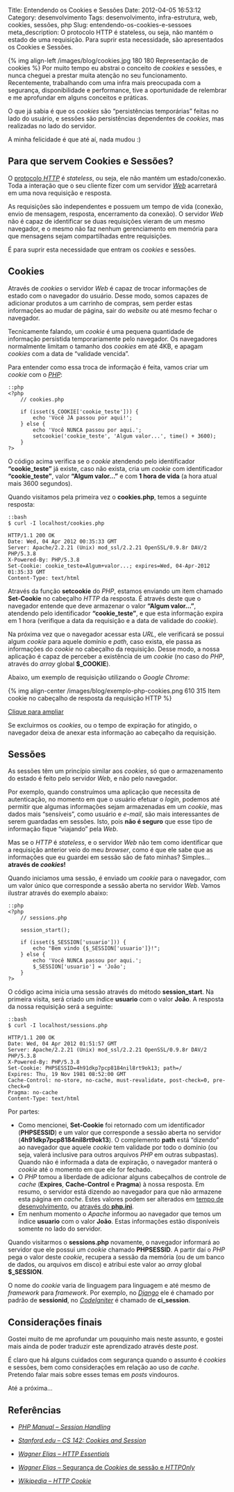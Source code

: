 Title: Entendendo os Cookies e Sessões
Date: 2012-04-05 16:53:12
Category: desenvolvimento
Tags: desenvolvimento, infra-estrutura, web, cookies, sessões, php
Slug: entendendo-os-cookies-e-sessoes
meta_description: O protocolo HTTP é stateless, ou seja, não mantém o estado de uma requisição. Para suprir esta necessidade, são apresentados os Cookies e Sessões.


{% img align-left /images/blog/cookies.jpg 180 180 Representação de cookies %}
Por muito tempo eu abstrai o conceito de
*cookies* e sessões, e nunca cheguei a prestar muita atenção no seu
funcionamento. Recentemente, trabalhando com uma infra mais preocupada
com a segurança, disponibilidade e performance, tive a oportunidade de
relembrar e me aprofundar em alguns conceitos e práticas.

O que já sabia é que os *cookies* são “persistências temporárias” feitas
no lado do usuário, e sessões são persistências dependentes de
*cookies*, mas realizadas no lado do servidor.

<!-- PELICAN_END_SUMMARY -->

A minha felicidade é que até aí, nada mudou :)


Para que servem Cookies e Sessões?
----------------------------------

O [protocolo *HTTP*][] é *stateless*, ou seja, ele não mantém um
estado/conexão. Toda a interação que o seu cliente fizer com um servidor
[*Web*][] acarretará em uma nova requisição e resposta.

As requisições são independentes e possuem um tempo de vida (conexão,
envio de mensagem, resposta, encerramento da conexão). O servidor *Web*
não é capaz de identificar se duas requisições vieram de um mesmo
navegador, e o mesmo não faz nenhum gerenciamento em memória para que
mensagens sejam compartilhadas entre requisições.

É para suprir esta necessidade que entram os *cookies* e sessões.


Cookies
-------

Através de *cookies* o servidor *Web* é capaz de trocar informações de
estado com o navegador do usuário. Desse modo, somos capazes de
adicionar produtos a um carrinho de compras, sem perder estas
informações ao mudar de página, sair do *website* ou até mesmo fechar o
navegador.

Tecnicamente falando, um *cookie* é uma pequena quantidade de informação
persistida temporariamente pelo navegador. Os navegadores normalmente
limitam o tamanho dos *cookies* em até 4KB, e apagam *cookies* com a
data de “validade vencida”.

Para entender como essa troca de informação é feita, vamos criar um
*cookie* com o [*PHP*][]:

    ::php
    <?php
        // cookies.php
        
        if (isset($_COOKIE['cookie_teste'])) {
            echo 'Você JÁ passou por aqui!';
        } else {
            echo 'Você NUNCA passou por aqui.';
            setcookie('cookie_teste', 'Algum valor...', time() + 3600);
        }
    ?>

O código acima verifica se o *cookie* atendendo pelo identificador
**“cookie\_teste”** já existe, caso não exista, cria um *cookie* com
identificador **“cookie\_teste”**, valor **“Algum valor...”** e com **1
hora de vida** (a hora atual mais 3600 segundos).

Quando visitamos pela primeira vez o **cookies.php**, temos a seguinte
resposta:

    ::bash
    $ curl -I localhost/cookies.php

    HTTP/1.1 200 OK
    Date: Wed, 04 Apr 2012 00:35:33 GMT
    Server: Apache/2.2.21 (Unix) mod_ssl/2.2.21 OpenSSL/0.9.8r DAV/2 PHP/5.3.8
    X-Powered-By: PHP/5.3.8
    Set-Cookie: cookie_teste=Algum+valor...; expires=Wed, 04-Apr-2012 01:35:33 GMT
    Content-Type: text/html

Através da função **setcookie** do *PHP*, estamos enviando um item
chamado **Set-Cookie** no cabeçalho *HTTP* da resposta. É através deste
que o navegador entende que deve armazenar o valor **“Algum valor…”**,
atendendo pelo identificador **“cookie\_teste”**, e que esta informação
expira em 1 hora (verifique a data da requisição e a data de validade do
*cookie*).

Na próxima vez que o navegador acessar esta *URL*, ele verificará se
possui algum *cookie* para aquele domínio e *path*, caso exista, ele
passa as informações do *cookie* no cabeçalho da requisição. Desse modo,
a nossa aplicação é capaz de perceber a existência de um *cookie* (no
caso do *PHP*, através do *array* global **$\_COOKIE**).

Abaixo, um exemplo de requisição utilizando o *Google Chrome*:

{% img align-center /images/blog/exemplo-php-cookies.png 610 315 Item cookie no cabeçalho de resposta da requisição HTTP %}

[Clique para ampliar]({filename}/images/blog/exemplo-php-cookies.png)

Se excluirmos os *cookies*, ou o tempo de expiração for atingido, o
navegador deixa de anexar esta informação ao cabeçalho da requisição.


Sessões
-------

As sessões têm um princípio similar aos *cookies*, só que o
armazenamento do estado é feito pelo servidor *Web*, e não pelo
navegador.

Por exemplo, quando construímos uma aplicação que necessita de
autenticação, no momento em que o usuário efetuar o *login*, podemos até
permitir que algumas informações sejam armazenadas em um *cookie*, mas
dados mais “sensíveis”, como usuário e *e-mail*, são mais interessantes
de serem guardadas em sessões. Isto, pois **não é seguro** que esse tipo
de informação fique “viajando” pela *Web*.

Mas se o *HTTP* é *stateless*, e o servidor *Web* não tem como
identificar que a requisição anterior veio do meu *browser*, como é que
ele sabe que as informações que eu guardei em sessão são de fato minhas?
Simples… **através de *cookies*!**

Quando iniciamos uma sessão, é enviado um *cookie* para o navegador, com
um valor único que corresponde a sessão aberta no servidor *Web*. Vamos
ilustrar através do exemplo abaixo:

    ::php
    <?php
        // sessions.php

        session_start();
        
        if (isset($_SESSION['usuario'])) {
            echo "Bem vindo {$_SESSION['usuario']}!";
        } else {
            echo 'Você NUNCA passou por aqui.';
            $_SESSION['usuario'] = 'João';
        }
    ?>

O código acima inicia uma sessão através do método **session\_start**.
Na primeira visita, será criado um índice **usuario** com o valor
**João**. A resposta da nossa requisição será a seguinte:

    ::bash
    $ curl -I localhost/sessions.php

    HTTP/1.1 200 OK
    Date: Wed, 04 Apr 2012 01:51:57 GMT
    Server: Apache/2.2.21 (Unix) mod_ssl/2.2.21 OpenSSL/0.9.8r DAV/2 PHP/5.3.8
    X-Powered-By: PHP/5.3.8
    Set-Cookie: PHPSESSID=4h91dkp7pcp8184nil8rt9ok13; path=/
    Expires: Thu, 19 Nov 1981 08:52:00 GMT
    Cache-Control: no-store, no-cache, must-revalidate, post-check=0, pre-check=0
    Pragma: no-cache
    Content-Type: text/html

Por partes:

* Como mencionei, **Set-Cookie** foi retornado com um identificador
  (**PHPSESSID**) e um valor que corresponde a sessão aberta no
  servidor (**4h91dkp7pcp8184nil8rt9ok13**). O complemento **path**
  está “dizendo” ao navegador que aquele *cookie* tem validade por
  todo o domínio (ou seja, valerá inclusive para outros arquivos *PHP*
  em outras subpastas). Quando não é informada a data de expiração, o
  navegador manterá o *cookie* até o momento em que ele for fechado.
* O *PHP* tomou a liberdade de adicionar alguns cabeçalhos de controle
  de *cache* (**Expires**, **Cache-Control** e **Pragma**) à nossa
  resposta. Em resumo, o servidor está dizendo ao navegador para que
  não armazene esta página em *cache*. Estes valores podem ser
  alterados em [tempo de desenvolvimento][], ou [através do **php.ini**][].
* Em nenhum momento o *Apache* informou ao navegador que temos um
  índice **usuario** com o valor **João**. Estas informações estão
  disponíveis somente no lado do servidor.

Quando visitarmos o **sessions.php** novamente, o navegador informará ao
servidor que ele possui um *cookie* chamado **PHPSESSID**. A partir daí
o *PHP* pega o valor deste *cookie*, recupera a sessão da memória (ou de
um banco de dados, ou arquivos em disco) e atribui este valor ao *array*
global **$\_SESSION**.

O nome do *cookie* varia de linguagem para linguagem e até mesmo de
*framework* para *framework*. Por exemplo, no [*Django*][] ele é chamado
por padrão de **sessionid**, no [*CodeIgniter*][] é chamado de
**ci\_session**.


Considerações finais
--------------------

Gostei muito de me aprofundar um pouquinho mais neste assunto, e gostei
mais ainda de poder traduzir este aprendizado através deste *post*.

É claro que há alguns cuidados com segurança quando o assunto é
*cookies* e sessões, bem como considerações em relação ao uso de
*cache*. Pretendo falar mais sobre esses temas em *posts* vindouros.

Até a próxima…


Referências
-----------

* [*PHP Manual – Session Handling*][]
* [*Stanford.edu – CS 142: Cookies and Session*][]
* [*Wagner Elias* – *HTTP Essentials*][]
* [*Wagner Elias* – Segurança de *Cookies* de sessão e *HTTPOnly*][]
* [*Wikipedia – HTTP Cookie*][]


  [protocolo *HTTP*]: http://wagnerelias.com/2009/02/06/http-essentials/
    "Conheça mais sobre o protocolo HTTP"
  [*Web*]: {tag}web
    "Leia mais sobre Web"
  [*PHP*]: {tag}php
    "Leia mais sobre PHP"
  [tempo de desenvolvimento]: http://www.php.net/manual/en/ref.session.php
    "PHP: Session functions"
  [através do **php.ini**]: http://www.php.net/manual/en/session.configuration.php
    "PHP: Runtime configuration"
  [*Django*]: {tag}django
    "Leia mais sobre Django"
  [*CodeIgniter*]: {tag}codeigniter
    "Leia mais sobre CodeIgniter"
  [*PHP Manual – Session Handling*]: http://www.php.net/manual/en/book.session.php
    "Confira a documentação oficial do PHP que fala sobre Sessões"
  [*Stanford.edu – CS 142: Cookies and Session*]: http://www.stanford.edu/~ouster/cgi-bin/cs142-fall10/lecture.php?topic=cookie
    "Material resumido, mas muito bom, sobre sessões e Cookies"
  [*Wagner Elias* – *HTTP Essentials*]: http://wagnerelias.com/2009/02/06/http-essentials/
    "Wagner nos apresenta de forma objetiva o funcionamento do protocolo HTTP"
  [*Wagner Elias* – Segurança de *Cookies* de sessão e *HTTPOnly*]: http://wagnerelias.com/2009/04/21/seguranca-de-cookies-de-sessao-e-httponly/
    "Entenda as falhas de segurança apresentadas com o uso de sessões e cookies"
  [*Wikipedia – HTTP Cookie*]: http://en.wikipedia.org/wiki/HTTP_cookie
    "Leia este bom artigo em inglês sobre Cookies"
